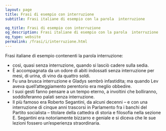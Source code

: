 ```yaml
---
layout: page
title: Frasi di esempio con interruzione 
subtitle: Frasi italiane di esempio con la parola  interruzione

og_title: Frasi di esempio con interruzione 
og_description: Frasi italiane di esempio con la parola  interruzione
og_type: website
permalink: /frasi/i/interruzione.html
---
```


Frasi italiane di esempio contenenti la parola interruzione:


- così, quasi senza interruzione, quando si lasciò cadere sulla sedia.
- È accompagnata da un odore di abiti indossati senza interruzione per mesi, di urina, di vino da quattro soldi.
- Fu una brusca interruzione e Gladys sembrò infastidita; ma quando Lev aveva quell’atteggiamento perentorio era meglio obbedire.
- I suoi gesti fanno pensare a un tempo eterno, a involtini che bolliranno, soddisferanno palati senza interruzione.
- Il più famoso era Roberto Segantini, da alcuni decenni – e con una interruzione di cinque anni trascorsi in Parlamento fra i banchi del Partito socialista – titolare della cattedra di storia e filosofia nella sezione E. Segantini era notoriamente bizzarro e geniale e si diceva che le sue lezioni fossero un’esperienza straordinaria.
